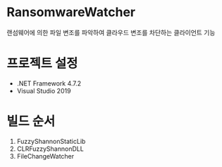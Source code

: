 # RansomwareWatcher
랜섬웨어에 의한 파일 변조를 파악하여 클라우드 변조를 차단하는 클라이언트 기능

# 프로젝트 설정
* .NET Framework 4.7.2
* Visual Studio 2019

# 빌드 순서
1. FuzzyShannonStaticLib
2. CLRFuzzyShannonDLL
3. FileChangeWatcher
